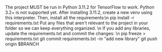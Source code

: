 The project MUST be run in Python 3.11.2 for TensorFlow to work. Python 3.2+ is not supported yet.
After installing 3.11.2, create a new venv using this interpreter. Then, install all the requirements:\n
pip install -r requirements.txt
Put any files that aren't relevant to the project in your folder so we can keep everything organized. \n
If you add any libraries, update the requirements.txt and commit the changes: \n
  pip freeze > requirements.txt
  git commit requirements.txt -m "add new library"
  git push origin $BRANCH

